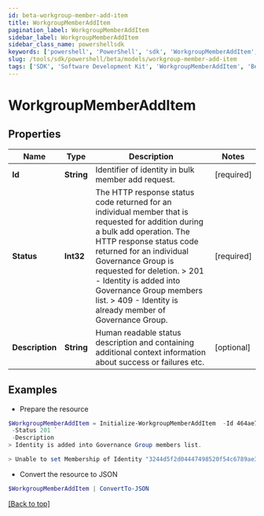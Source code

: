 ```yaml
---
id: beta-workgroup-member-add-item
title: WorkgroupMemberAddItem
pagination_label: WorkgroupMemberAddItem
sidebar_label: WorkgroupMemberAddItem
sidebar_class_name: powershellsdk
keywords: ['powershell', 'PowerShell', 'sdk', 'WorkgroupMemberAddItem', 'BetaWorkgroupMemberAddItem'] 
slug: /tools/sdk/powershell/beta/models/workgroup-member-add-item
tags: ['SDK', 'Software Development Kit', 'WorkgroupMemberAddItem', 'BetaWorkgroupMemberAddItem']
---
```



# WorkgroupMemberAddItem

## Properties

Name | Type | Description | Notes
------------ | ------------- | ------------- | -------------
**Id** | **String** | Identifier of identity in bulk member add request. | [required]
**Status** | **Int32** |  The HTTP response status code returned for an individual member that is requested for addition during a bulk add operation. The HTTP response status code returned for an individual Governance Group is requested for deletion.  > 201   - Identity is added into Governance Group members list.  > 409   - Identity is already member of  Governance Group.  | [required]
**Description** | **String** | Human readable status description and containing additional context information about success or failures etc.  | [optional] 

## Examples

- Prepare the resource
```powershell
$WorkgroupMemberAddItem = Initialize-WorkgroupMemberAddItem  -Id 464ae7bf791e49fdb74606a2e4a89635 `
 -Status 201 `
 -Description 
> Identity is added into Governance Group members list.

> Unable to set Membership of Identity "3244d5f2d04447498520f54c6789ae33" to Governance Group "f80bba83-98c4-4ec2-81c8-373c00e9663b"; the relationship already exists.

```

- Convert the resource to JSON
```powershell
$WorkgroupMemberAddItem | ConvertTo-JSON
```


[[Back to top]](#) 

